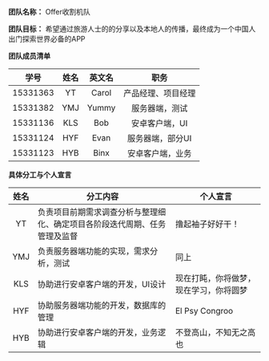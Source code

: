 **团队名称：** Offer收割机队

**团队目标：** 希望通过旅游人士的的分享以及本地人的传播，最终成为一个中国人出门探索世界必备的APP

**团队成员清单**

| 学号 | 姓名 | 英文名 | 职务 |
|:---:|:---:|:---:|:----:|
|15331363|YT|Carol|产品经理、项目经理|
|15331382|YMJ|Yummy|服务器端，测试|
|15331136|KLS|Bob|安卓客户端，UI|
|15331124|HYF|Evan|服务器端，部分UI|
|15331123|HYB|Binx|安卓客户端，业务|

**具体分工与个人宣言**

| 姓名 | 分工内容 | 个人宣言 |
|:---:|------|------|
|YT|负责项目前期需求调查分析与整理细化、确定项目各阶段迭代周期、任务管理及监督|撸起袖子好好干！|
|YMJ|负责服务器端功能的实现，需求分析，测试|同上|
|KLS|协助进行安卓客户端的开发，UI设计|现在打盹，你将做梦，现在学习，你将圆梦|
|HYF|协助服务器端功能的开发，数据库的管理|El Psy Congroo|
|HYB|协助进行安卓客户端的开发，业务逻辑|不登高山，不知无之高也|
